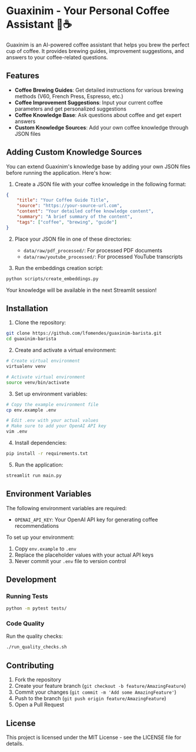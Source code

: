 # Guaxinim - Your Personal Coffee Assistant 🦝☕

Guaxinim is an AI-powered coffee assistant that helps you brew the perfect cup of coffee. It provides brewing guides, improvement suggestions, and answers to your coffee-related questions.

## Features

- **Coffee Brewing Guides**: Get detailed instructions for various brewing methods (V60, French Press, Espresso, etc.)
- **Coffee Improvement Suggestions**: Input your current coffee parameters and get personalized suggestions
- **Coffee Knowledge Base**: Ask questions about coffee and get expert answers
- **Custom Knowledge Sources**: Add your own coffee knowledge through JSON files

## Adding Custom Knowledge Sources

You can extend Guaxinim's knowledge base by adding your own JSON files before running the application. Here's how:

1. Create a JSON file with your coffee knowledge in the following format:
```json
{
    "title": "Your Coffee Guide Title",
    "source": "https://your-source-url.com",
    "content": "Your detailed coffee knowledge content",
    "summary": "A brief summary of the content",
    "tags": ["coffee", "brewing", "guide"]
}
```

2. Place your JSON file in one of these directories:
   - `data/raw/pdf_processed/`: For processed PDF documents
   - `data/raw/youtube_processed/`: For processed YouTube transcripts

3. Run the embeddings creation script:
```bash
python scripts/create_embeddings.py
```

Your knowledge will be available in the next Streamlit session!

## Installation

1. Clone the repository:
```bash
git clone https://github.com/lfomendes/guaxinim-barista.git
cd guaxinim-barista
```

2. Create and activate a virtual environment:
```bash
# Create virtual environment
virtualenv venv 

# Activate virtual environment
source venv/bin/activate
```

3. Set up environment variables:
```bash
# Copy the example environment file
cp env.example .env

# Edit .env with your actual values
# Make sure to add your OpenAI API key
vim .env
```

4. Install dependencies:
```bash
pip install -r requirements.txt
```

5. Run the application:
```bash
streamlit run main.py
```

## Environment Variables

The following environment variables are required:

- `OPENAI_API_KEY`: Your OpenAI API key for generating coffee recommendations

To set up your environment:
1. Copy `env.example` to `.env`
2. Replace the placeholder values with your actual API keys
3. Never commit your `.env` file to version control

## Development

### Running Tests
```bash
python -m pytest tests/
```

### Code Quality
Run the quality checks:
```bash
./run_quality_checks.sh
```

## Contributing

1. Fork the repository
2. Create your feature branch (`git checkout -b feature/AmazingFeature`)
3. Commit your changes (`git commit -m 'Add some AmazingFeature'`)
4. Push to the branch (`git push origin feature/AmazingFeature`)
5. Open a Pull Request

## License

This project is licensed under the MIT License - see the LICENSE file for details.
